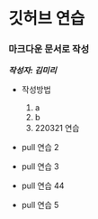 # 깃허브 연습 #
### 마크다운 문서로 작성 ###
___작성자: 김미리___
* 작성방법
	1. a
	2. b
	3. 220321 연습

* pull 연습 2
* pull 연습 3
* pull 연습 44
* pull 연습 5

